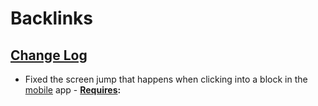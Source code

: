 
# Backlinks
## [Change Log](<Change Log.md>)
- Fixed the screen jump that happens when clicking into a block in the [mobile](<mobile.md>) app
                - **[Requires](<Requires.md>):**

